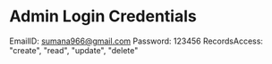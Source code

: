 # Admin Login Credentials
EmailID: sumana966@gmail.com
Password: 123456
RecordsAccess: "create", "read", "update", "delete"